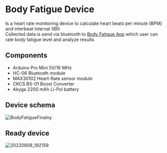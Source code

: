 # Body Fatigue Device #

Is a heart rate monitoring device to calculate heart beats per minute (BPM) and interbeat interval (IBI) </br>
Collected data is send via bluetooth to [Body Fatigue App](https://github.com/MaciejTrudnos/Body-Fatigue-App) which user can rate body fatigue level and analyze results

## Components
- Arduino Pro Mini 5V/16 MHz
- HC-06 Bluetooth module
- MAX30102 Heart-Rate sensor module
- CKCS BS-01 Boost Converter
- Akyga 2200 mAh Li-Pol battery

## Device schema

![BodyFatigueFinalny](https://user-images.githubusercontent.com/35919087/204386885-9841feb4-7e81-472e-b982-4839edb0dd2f.png)

## Ready device

![20220808_192159](https://user-images.githubusercontent.com/35919087/204387216-2e965971-cc3a-4b54-8e3d-e12410d079ac.jpg)
